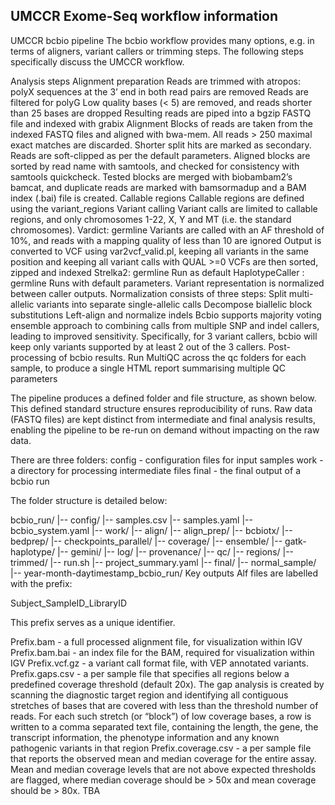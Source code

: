 ## UMCCR Exome-Seq workflow information



UMCCR bcbio pipeline
The bcbio workflow provides many options, e.g. in terms of aligners, variant callers or trimming steps. The following steps specifically discuss the UMCCR workflow.

Analysis steps
Alignment preparation
Reads are trimmed with atropos:
polyX sequences at the 3’ end in both read pairs are removed
Reads are filtered for polyG
Low quality bases (< 5) are removed, and reads shorter than 25 bases are dropped
Resulting reads are piped into a bgzip FASTQ file and indexed with grabix
Alignment
Blocks of reads are taken from the indexed FASTQ files and aligned with bwa-mem.  All reads > 250 maximal exact matches are discarded. Shorter split hits are marked as secondary. Reads are soft-clipped as per the default parameters.
Aligned blocks are sorted by read name with samtools, and checked for consistency with samtools quickcheck.
Tested blocks are merged with biobambam2’s bamcat, and duplicate reads are marked with bamsormadup and a BAM index (.bai) file is created.
Callable regions
Callable regions are defined using the variant_regions 
Variant calling
Variant calls are limited to callable regions, and only chromosomes 1-22, X, Y and MT (i.e. the standard chromosomes).
Vardict: germline
Variants are called with an AF threshold of 10%, and reads with a mapping quality of less than 10 are ignored
Output is converted to VCF using var2vcf_valid.pl, keeping all variants in the same position and keeping all variant  calls with QUAL >=0
VCFs are then sorted, zipped and indexed
Strelka2: germline
Run as default
HaplotypeCaller : germline
Runs with default parameters.
Variant representation is normalized between caller outputs. Normalization consists of three steps:
Split multi-allelic variants into separate single-allelic calls
Decompose biallelic block substitutions
Left-align and normalize indels
Bcbio supports majority voting ensemble approach to combining calls from multiple SNP and indel callers, leading to improved sensitivity. Specifically, for 3 variant callers, bcbio will keep only variants supported by at least 2 out of the 3 callers.
Post-processing of bcbio results.
Run MultiQC across the qc folders for each sample, to produce a single HTML report summarising multiple QC parameters


The pipeline produces a defined folder and file structure, as shown below. This defined standard structure ensures reproducibility of runs. Raw data (FASTQ files) are kept distinct from intermediate and final analysis results, enabling the pipeline to be re-run on demand without impacting on the raw data.

There are three folders:
config - configuration files for input samples
work - a directory for processing intermediate files
final - the final output of a bcbio run

The folder structure is detailed below:

bcbio_run/
    |-- config/
        |-- samples.csv
        |-- samples.yaml
        |-- bcbio_system.yaml
    |-- work/
        |-- align/
        |-- align_prep/
        |-- bcbiotx/
        |-- bedprep/
        |-- checkpoints_parallel/
        |-- coverage/
        |-- ensemble/
        |-- gatk-haplotype/
        |-- gemini/
        |-- log/
        |-- provenance/
        |-- qc/
        |-- regions/
        |-- trimmed/
        |-- run.sh
        |-- project_summary.yaml
    |-- final/
        |-- normal_sample/
        |-- year-month-daytimestamp_bcbio_run/
Key outputs
Alf files are labelled with the prefix:

Subject_SampleID_LibraryID

This prefix serves as a unique identifier.

Prefix.bam - a full processed alignment file, for visualization within IGV
Prefix.bam.bai - an index file for the BAM, required for visualization within IGV
Prefix.vcf.gz - a variant call format file, with VEP annotated variants.
Prefix.gaps.csv - a per sample file that specifies all regions below a predefined coverage threshold (default 20x). The gap analysis is created by scanning the diagnostic target region and identifying all contiguous stretches of bases that are covered with less than the threshold number of reads. For each such stretch (or “block”) of low coverage bases, a row is written to a comma separated text file, containing the length, the gene, the transcript information, the phenotype information and any known pathogenic variants in that region
Prefix.coverage.csv - a per sample file  that reports the observed mean and median coverage for the entire assay. Mean and median coverage levels that are not above expected thresholds are flagged, where median coverage should be > 50x and mean coverage should be > 80x.
TBA
